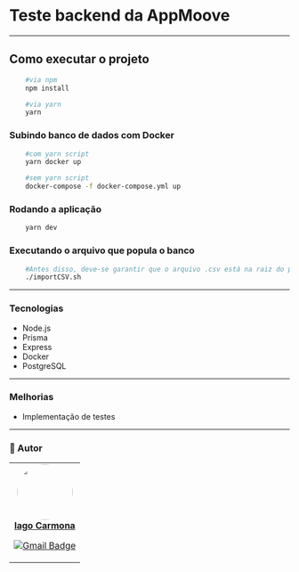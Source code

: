 # Teste backend da AppMoove

---

## Como executar o projeto

```bash
    #via npm
    npm install

    #via yarn
    yarn
```

### Subindo banco de dados com Docker

```bash
    #com yarn script
    yarn docker up

    #sem yarn script
    docker-compose -f docker-compose.yml up
```

### Rodando a aplicação

```bash
    yarn dev
```

### Executando o arquivo que popula o banco

```bash
    #Antes disso, deve-se garantir que o arquivo .csv está na raiz do projeto
    ./importCSV.sh
```

---

### Tecnologias

- Node.js
- Prisma
- Express
- Docker
- PostgreSQL

---

### Melhorias

- Implementação de testes

---

### 🦸 Autor

<table><tr>

<td align="center"><a href="https://github.com/iagocarmona">
 <img style="border-radius: 50%;" src="https://avatars.githubusercontent.com/u/69121686?s=400&u=c6fc38d355b96f4abf690ae95912c07e5f057b94&v=4" width="100px;" alt=""/>
<br />
 <b>Iago Carmona</b>
 </a> <a href="https://github.com/iagocarmona" title="Repositorio Iago"></a>

[![Gmail Badge](https://img.shields.io/badge/-iagoortegacarmona@gmail.com-c14438?style=flat-square&logo=Gmail&logoColor=white&link=mailto:iagoortegacarmona@gmail.com)](mailto:iagoortegacarmona@gmail.com)</td>

</tr></table>
